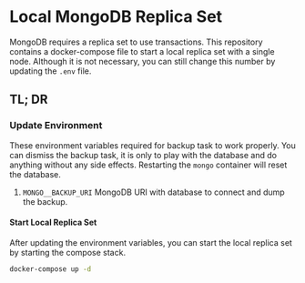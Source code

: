 # Local MongoDB Replica Set

MongoDB requires a replica set to use transactions. This repository contains a docker-compose file to start a local replica set with a single node. Although it is not necessary, you can still change this number by updating the `.env` file.

## TL; DR

### Update Environment

These environment variables required for backup task to work properly. You can dismiss the backup task, it is only to play with the database and do anything without any side effects. Restarting the `mongo` container will reset the database.

1. `MONGO__BACKUP_URI` MongoDB URI with database to connect and dump the backup.

#### Start Local Replica Set

After updating the environment variables, you can start the local replica set by starting the compose stack.

```bash
docker-compose up -d
```

